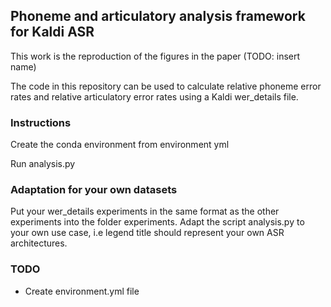 
## Phoneme and articulatory analysis framework for Kaldi ASR

This work is the reproduction of the figures in the paper (TODO: insert name)

The code in this repository can be used to calculate relative phoneme error rates and relative articulatory error
rates using a Kaldi wer_details file.

### Instructions

Create the conda environment from environment yml

Run analysis.py

### Adaptation for your own datasets

Put your wer_details experiments in the same format as the other experiments into the folder experiments.
Adapt the script analysis.py to your own use case, i.e legend title should represent your own ASR architectures.




### TODO

* Create environment.yml file

